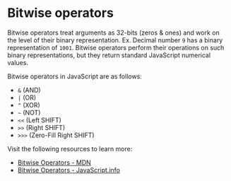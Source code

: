 # Bitwise operators

Bitwise operators treat arguments as 32-bits (zeros & ones) and work on the level of their binary representation.
Ex. Decimal number `9` has a binary representation of `1001`. Bitwise operators perform their operations on such binary representations, but they return standard JavaScript numerical values.

Bitwise operators in JavaScript are as follows:

- `&` (AND)
- `|` (OR)
- `^` (XOR)
- `~` (NOT)
- `<<` (Left SHIFT)
- `>>` (Right SHIFT)
- `>>>` (Zero-Fill Right SHIFT)

Visit the following resources to learn more:

- [Bitwise Operators - MDN](https://developer.mozilla.org/en-US/docs/Web/JavaScript/Guide/Expressions_and_Operators#bitwise_operators)
- [Bitwise Operators - JavaScript.info](https://javascript.info/operators#bitwise-operators)